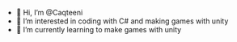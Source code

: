 - 👋 Hi, I’m @Caqteeni
- 👀 I’m interested in coding with C# and making games with unity
- 🌱 I’m currently learning to make games with unity
